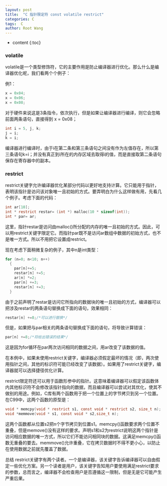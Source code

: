 ```yaml
---
layout: post
title:  "C 指针限定符 const volatile restrict"
categories: C
tags:  C 
author: Root Wang
---
```


* content
{:toc}

### volatile

volatile是一个类型修饰符，它的主要作用是防止编译器进行优化。那么什么是编译器优化呢，我们看两个个例子：

例1： 
```c
x = 0x04;
x = 0x06;
x = 0x08;
```
对于硬件来说这是3条指令，依次执行，但是如果让编译器进行编译，则它会忽略前面两条语句，直接得到 x = 0x08；
```c
int i = 5, j, k;
j = i;
k = i;
```
编译器进行编译时，由于i在第二条和第三条语句之间没有作为左值存在，所以第三条语句k=i；并没有真正到i所在的内存区域去取得i的值，而是直接取第二条语句保存在寄存器中的副本。


### restrict

restrict关键字允许编译器优化某部分代码以更好地支持计算。它只能用于指针，表明该指针是访问该对象唯一且初始的方式。要弄明白为什么这样做有用，先看几个例子。考虑下面的代码：

```c
int ar[10];
int * restrict restar= (int *) malloc(10 * sizeof(int));
int * par= ar;
```

这里，指针restar是访问由malloc()所分配的内存的唯一且初始的方式。因此，可以用restrict关键字限定它。而指针par既不是访问ar数组中数据的初始方式，也不是唯一方式。所以不用把它设置成restrict。

现在考虑下面稍微复杂的例子，其中n是int类型：

```c
for (n=0; n<10; n++)
  {
    par[n]+=5;
    restar[n] +=5;
    ar[n] *=2;
    par[n] +=3;
    restar[n] +=3;
  }
```

由于之前声明了restar是访问它所指向的数据块的唯一且初始的方式，编译器可以把涉及restar的两条语句替换成下面的语句，效果相同：
```c
restar[n] +=8;/*可以进行替换*/
```
但是，如果把与par相关的两条语句替换成下面的语句，将导致计算错误：
```c
par[n] +=8;/*将给出错误的结果*/
```
这是因为for循环在par两次访问相同的数据之间，用ar改变了该数据的值。

在本例中，如果未使用restrict关键字，编译器必须假定最坏的情况（即，两次使用指针之间，其他的标识符可能已经改变了该数据）。如果用了restrict关键字，编译器就可以选择捷径优化计算。

restrict限定符还可以用于函数形参中的指针。这意味着编译器可以假定该函数体内其他标识符不会修改该指针指向的数据，而且编译器可以尝试对其优化，使其不做别的用途。例如，C库有两个函数用于把一个位置上的字节拷贝到另一个位置。在C99中，这两个函数的原型是：

```c
void * memcpy(void * restrict s1, const void * restrict s2, size_t n);
void *memmove(void * s1, const void * s2,size_t n);
```
这两个函数都从位置s2把n个字节拷贝到位置s1。memcpy()函数要求两个位置不重叠，但是memove()没有这样的要求。声明s1和s2为restrict说明这两个指针是访问相应数据的唯一方式，所以它们不能访问相同块的数据。这满足memcpy()函数无重叠的要去。memmove()允许重叠，它在拷贝数据时不得不更小心，以防止在使用数据之前就先覆盖了数据。

总结
restrict关键字有两个读者。一个是编译器，该关键字告诉编译器可以自由假定一些优化方案。另一个读者是用户，该关键字告知用户要使用满足restrict要求的参数，总而言之，编译器不会检查用户是否遵循这一限制，但是无是它可能产生严重后果。
